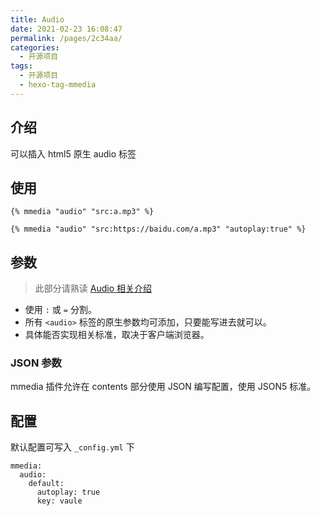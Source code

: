 ```yaml
---
title: Audio
date: 2021-02-23 16:08:47
permalink: /pages/2c34aa/
categories:
  - 开源项目
tags:
  - 开源项目
  - hexo-tag-mmedia
---
```


## 介绍

可以插入 html5 原生 audio 标签

## 使用

```
{% mmedia "audio" "src:a.mp3" %}
```

```
{% mmedia "audio" "src:https://baidu.com/a.mp3" "autoplay:true" %}
```

## 参数

> 此部分请熟读 [Audio 相关介绍](https://www.w3.org/TR/2014/REC-html5-20141028/embedded-content-0.html#the-audio-element)

- 使用 `:` 或 `=` 分割。
- 所有 `<audio>` 标签的原生参数均可添加，只要能写进去就可以。
- 具体能否实现相关标准，取决于客户端浏览器。

### JSON 参数

mmedia 插件允许在 contents 部分使用 JSON 编写配置，使用 JSON5 标准。

## 配置

默认配置可写入 `_config.yml` 下

```
mmedia:
  audio:
    default:
      autoplay: true
      key: vaule
```
